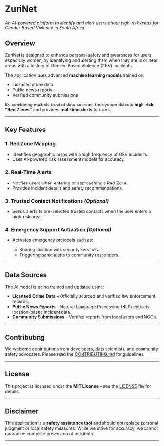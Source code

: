 # **ZuriNet**

_An AI-powered platform to identify and alert users about high-risk areas for Gender-Based Violence in South Africa._

## **Overview**

ZuriNet is designed to enhance personal safety and awareness for users, especially women, by identifying and alerting them when they are in or near areas with a history of Gender-Based Violence (GBV) incidents.

The application uses advanced **machine learning models** trained on:

- Licensed crime data
- Public news reports
- Verified community submissions

By combining multiple trusted data sources, the system detects **high-risk "Red Zones"** and provides **real-time alerts** to users.

---

## **Key Features**

### **1. Red Zone Mapping**

- Identifies geographic areas with a high frequency of GBV incidents.
- Uses AI-powered risk assessment models for accuracy.

### **2. Real-Time Alerts**

- Notifies users when entering or approaching a Red Zone.
- Provides incident details and safety recommendations.

### **3. Trusted Contact Notifications** _(Optional)_

- Sends alerts to pre-selected trusted contacts when the user enters a high-risk area.

### **4. Emergency Support Activation** _(Optional)_

- Activates emergency protocols such as:

  - Sharing location with security services.
  - Triggering panic alerts to community responders.

---

## **Data Sources**

The AI model is going trained and updated using:

- **Licensed Crime Data** – Officially sourced and verified law enforcement records.
- **Public News Reports** – Natural Language Processing (NLP) extracts location-based incident data.
- **Community Submissions** – Verified reports from local users and NGOs.

---

## **Contributing**

We welcome contributions from developers, data scientists, and community safety advocates.
Please read the [CONTRIBUTING.md](CONTRIBUTING.md) for guidelines.

---

## **License**

This project is licensed under the **MIT License** – see the [LICENSE](LICENSE) file for details.

---

## **Disclaimer**

This application is a **safety assistance tool** and should not replace personal judgment or local safety measures. While we strive for accuracy, we cannot guarantee complete prevention of incidents.

---
